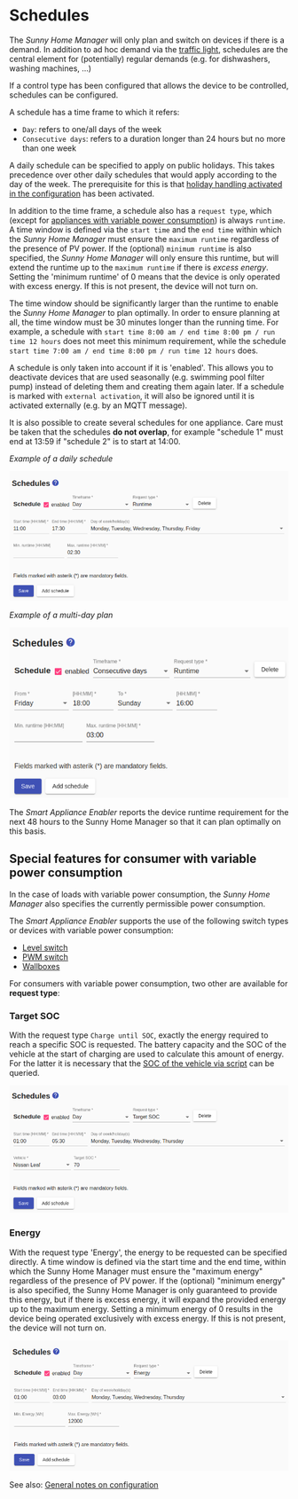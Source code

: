 # Schedules
The *Sunny Home Manager* will only plan and switch on devices if there is a demand. In addition to ad hoc demand via the [traffic light](Status_EN.md), schedules are the central element for (potentially) regular demands (e.g. for dishwashers, washing machines, ...)

If a control type has been configured that allows the device to be controlled, schedules can be configured.

A schedule has a time frame to which it refers:
- `Day`: refers to one/all days of the week
- `Consecutive days`: refers to a duration longer than 24 hours but no more than one week

A daily schedule can be specified to apply on public holidays.
This takes precedence over other daily schedules that would apply according to the day of the week. The prerequisite for this is that [holiday handling activated in the configuration](Settings_EN.md#user-content-holidays) has been activated.

In addition to the time frame, a schedule also has a `request type`, which (except for [appliances with variable power consumption](variablePowerConsumption)) is always `runtime`. A time window is defined via the `start time` and the `end time` within which the *Sunny Home Manager* must ensure the `maximum runtime` regardless of the presence of PV power. If the (optional) `minimum runtime` is also specified, the *Sunny Home Manager* will only ensure this runtime, but will extend the runtime up to the `maximum runtime` if there is *excess energy*. Setting the 'minimum runtime' of 0 means that the device is only operated with excess energy. If this is not present, the device will not turn on.

The time window should be significantly larger than the runtime to enable the *Sunny Home Manager* to plan optimally. In order to ensure planning at all, the time window must be 30 minutes longer than the running time. For example, a schedule with `start time 8:00 am / end time 8:00 pm / run time 12 hours` does not meet this minimum requirement, while the schedule `start time 7:00 am / end time 8:00 pm / run time 12 hours` does.

A schedule is only taken into account if it is 'enabled'. This allows you to deactivate devices that are used seasonally (e.g. swimming pool filter pump) instead of deleting them and creating them again later. If a schedule is marked with `external activation`, it will also be ignored until it is activated externally (e.g. by an MQTT message).

It is also possible to create several schedules for one appliance. Care must be taken that the schedules **do not overlap**, for example "schedule 1" must end at 13:59 if "schedule 2" is to start at 14:00.

_Example of a daily schedule_

![Schaltzeiten Tagesplan](../pics/fe/ScheduleDayRuntime_EN.png)

_Example of a multi-day plan_

![Schaltzeiten Mehrtagesplan](../pics/fe/ScheduleConsecutiveDaysRuntime_EN.png)

The *Smart Appliance Enabler* reports the device runtime requirement for the next 48 hours to the Sunny Home Manager so that it can plan optimally on this basis.

## <a name="variablePowerConsumption"></a> Special features  for consumer with variable power consumption

In the case of loads with variable power consumption, the *Sunny Home Manager* also specifies the currently permissible power consumption.

The *Smart Appliance Enabler* supports the use of the following switch types or devices with variable power consumption:
* [Level switch](LevelSwitch_EN.md)
* [PWM switch](PwmSwitch_EN.md)
* [Wallboxes](EVCharger_EN.md)

For consumers with variable power consumption, two other are available for **request type**:

### Target SOC
With the request type `Charge until SOC`, exactly the energy required to reach a specific SOC is requested. The battery capacity and the SOC of the vehicle at the start of charging are used to calculate this amount of energy. For the latter it is necessary that the [SOC of the vehicle via script](soc/SOC_EN.md) can be queried.

![Requirement type SOC](../pics/fe/ScheduleDaySoc_EN.png)

### Energy
With the request type 'Energy', the energy to be requested can be specified directly. A time window is defined via the start time and the end time, within which the Sunny Home Manager must ensure the "maximum energy" regardless of the presence of PV power. If the (optional) "minimum energy" is also specified, the Sunny Home Manager is only guaranteed to provide this energy, but if there is excess energy, it will expand the provided energy up to the maximum energy. Setting a minimum energy of 0 results in the device being operated exclusively with excess energy. If this is not present, the device will not turn on.

![Energy requirement type](../pics/fe/ScheduleDayEnergy_EN.png)

See also: [General notes on configuration](Configuration_EN.md)
